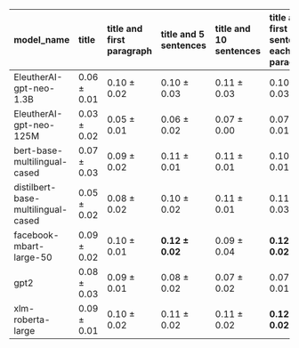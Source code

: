 | model_name                         | title           | title and first paragraph   | title and 5 sentences   | title and 10 sentences   | title and first sentence each paragraph   | raw text            |
|:-----------------------------------|:----------------|:----------------------------|:------------------------|:-------------------------|:------------------------------------------|:--------------------|
| EleutherAI-gpt-neo-1.3B            | 0.06 $\pm$ 0.01 | 0.10 $\pm$ 0.02             | 0.10 $\pm$ 0.03         | 0.11 $\pm$ 0.03          | 0.10 $\pm$ 0.03                           | **0.12 $\pm$ 0.03** |
| EleutherAI-gpt-neo-125M            | 0.03 $\pm$ 0.02 | 0.05 $\pm$ 0.01             | 0.06 $\pm$ 0.02         | 0.07 $\pm$ 0.00          | 0.07 $\pm$ 0.01                           | 0.06 $\pm$ 0.02     |
| bert-base-multilingual-cased       | 0.07 $\pm$ 0.03 | 0.09 $\pm$ 0.02             | 0.11 $\pm$ 0.01         | 0.11 $\pm$ 0.01          | 0.10 $\pm$ 0.01                           | 0.10 $\pm$ 0.02     |
| distilbert-base-multilingual-cased | 0.05 $\pm$ 0.02 | 0.08 $\pm$ 0.02             | 0.10 $\pm$ 0.02         | 0.11 $\pm$ 0.01          | 0.11 $\pm$ 0.03                           | 0.11 $\pm$ 0.02     |
| facebook-mbart-large-50            | 0.09 $\pm$ 0.02 | 0.10 $\pm$ 0.01             | **0.12 $\pm$ 0.02**     | 0.09 $\pm$ 0.04          | **0.12 $\pm$ 0.02**                       | 0.11 $\pm$ 0.01     |
| gpt2                               | 0.08 $\pm$ 0.03 | 0.09 $\pm$ 0.01             | 0.08 $\pm$ 0.02         | 0.07 $\pm$ 0.02          | 0.07 $\pm$ 0.01                           | 0.07 $\pm$ 0.01     |
| xlm-roberta-large                  | 0.09 $\pm$ 0.01 | 0.10 $\pm$ 0.02             | 0.11 $\pm$ 0.02         | 0.11 $\pm$ 0.02          | **0.12 $\pm$ 0.02**                       | 0.10 $\pm$ 0.02     |
